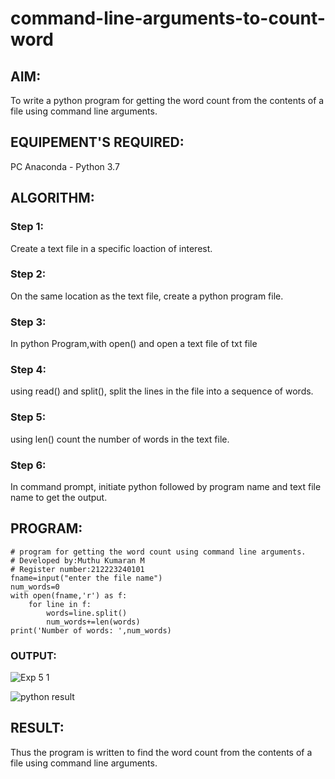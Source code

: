 # command-line-arguments-to-count-word
## AIM:
To write a python program for getting the word count from the contents of a file using command line arguments.
## EQUIPEMENT'S REQUIRED: 
PC
Anaconda - Python 3.7
## ALGORITHM: 
### Step 1:
Create a text file in a specific loaction of interest.

### Step 2: 
On the same location as the text file, create a python program file. 

### Step 3: 
In python Program,with open() and open a text file of txt file

### Step 4:  
using read() and split(), split the lines in the file into a sequence of words.

### Step 5: 
using len() count the number of words in the text file.

### Step 6: 
In command prompt, initiate python followed by program name and text file name to get the output.

## PROGRAM:
```
# program for getting the word count using command line arguments.
# Developed by:Muthu Kumaran M
# Register number:212223240101
fname=input("enter the file name")
num_words=0
with open(fname,'r') as f:
    for line in f:
        words=line.split()
        num_words+=len(words)
print('Number of words: ',num_words)        
```
### OUTPUT:
![Exp 5 1](https://github.com/Muthu-Kumaran-M/command-line-arguments-to-count-word/assets/144979439/a2758bc3-3a74-421a-9431-500ed2176981)

![python result](https://github.com/Muthu-Kumaran-M/command-line-arguments-to-count-word/assets/144979439/f4dd4e04-e2fe-441e-9779-2e34b6807abd)


## RESULT:
Thus the program is written to find the word count from the contents of a file using command line arguments.
